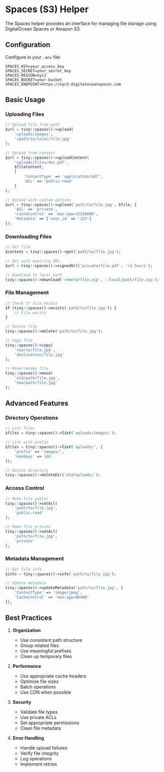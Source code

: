 # Spaces (S3) Helper

The Spaces helper provides an interface for managing file storage using DigitalOcean Spaces or Amazon S3.

## Configuration

Configure in your `.env` file:

```env
SPACES_KEY=your_access_key
SPACES_SECRET=your_secret_key
SPACES_REGION=nyc3
SPACES_BUCKET=your-bucket
SPACES_ENDPOINT=https://nyc3.digitaloceanspaces.com
```

## Basic Usage

### Uploading Files

```php
// Upload file from path
$url = tiny::spaces()->upload(
    'uploads/images',
    '/path/to/local/file.jpg'
);

// Upload from content
$url = tiny::spaces()->uploadContent(
    'uploads/files/doc.pdf',
    $fileContent,
    [
        'ContentType' => 'application/pdf',
        'ACL' => 'public-read'
    ]
);

// Upload with custom options
$url = tiny::spaces()->upload('path/to/file.jpg', $file, [
    'ACL' => 'private',
    'CacheControl' => 'max-age=31536000',
    'Metadata' => ['user_id' => '123']
]);
```

### Downloading Files

```php
// Get file
$content = tiny::spaces()->get('path/to/file.jpg');

// Get with expiring URL
$url = tiny::spaces()->signedUrl('private/file.pdf', '+2 hours');

// Download to local path
tiny::spaces()->download('remote/file.zip', '/local/path/file.zip');
```

### File Management

```php
// Check if file exists
if (tiny::spaces()->exists('path/to/file.jpg')) {
    // File exists
}

// Delete file
tiny::spaces()->delete('path/to/file.jpg');

// Copy file
tiny::spaces()->copy(
    'source/file.jpg',
    'destination/file.jpg'
);

// Move/rename file
tiny::spaces()->move(
    'old/path/file.jpg',
    'new/path/file.jpg'
);
```

## Advanced Features

### Directory Operations

```php
// List files
$files = tiny::spaces()->list('uploads/images/');

// List with prefix
$files = tiny::spaces()->list('uploads/', [
    'prefix' => 'images/',
    'maxKeys' => 100
]);

// Delete directory
tiny::spaces()->deleteDir('old/uploads/');
```

### Access Control

```php
// Make file public
tiny::spaces()->setAcl(
    'path/to/file.jpg',
    'public-read'
);

// Make file private
tiny::spaces()->setAcl(
    'path/to/file.jpg',
    'private'
);
```

### Metadata Management

```php
// Get file info
$info = tiny::spaces()->info('path/to/file.jpg');

// Update metadata
tiny::spaces()->updateMetadata('path/to/file.jpg', [
    'ContentType' => 'image/jpeg',
    'CacheControl' => 'max-age=86400'
]);
```

## Best Practices

1. **Organization**
   - Use consistent path structure
   - Group related files
   - Use meaningful prefixes
   - Clean up temporary files

2. **Performance**
   - Use appropriate cache headers
   - Optimize file sizes
   - Batch operations
   - Use CDN when possible

3. **Security**
   - Validate file types
   - Use private ACLs
   - Set appropriate permissions
   - Clean file metadata

4. **Error Handling**
   - Handle upload failures
   - Verify file integrity
   - Log operations
   - Implement retries
